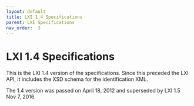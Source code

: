 ```yaml
---
layout: default
title: LXI 1.4 Specifications
parent: LXI Specifications
nav_order:  3
---
```

# LXI 1.4 Specifications

This is the LXI 1.4 version of  the specifications.  Since this 
preceded the LXI API, it includes the XSD schema for 
the identification XML.

The 1.4 version was passed on April 18, 2012 and superseded by LXI 1.5 Nov 7, 2016.


